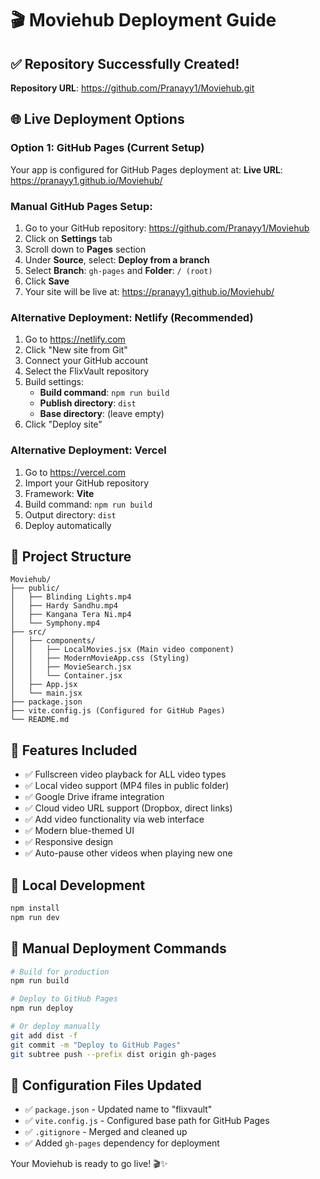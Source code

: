 # 🎬 Moviehub Deployment Guide

## ✅ Repository Successfully Created!
**Repository URL**: https://github.com/Pranayy1/Moviehub.git

## 🌐 Live Deployment Options

### Option 1: GitHub Pages (Current Setup)
Your app is configured for GitHub Pages deployment at:
**Live URL**: https://pranayy1.github.io/Moviehub/

### Manual GitHub Pages Setup:
1. Go to your GitHub repository: https://github.com/Pranayy1/Moviehub
2. Click on **Settings** tab
3. Scroll down to **Pages** section
4. Under **Source**, select: **Deploy from a branch**
5. Select **Branch**: `gh-pages` and **Folder**: `/ (root)`
6. Click **Save**
7. Your site will be live at: https://pranayy1.github.io/Moviehub/

### Alternative Deployment: Netlify (Recommended)
1. Go to https://netlify.com
2. Click "New site from Git"
3. Connect your GitHub account
4. Select the FlixVault repository
5. Build settings:
   - **Build command**: `npm run build`
   - **Publish directory**: `dist`
   - **Base directory**: (leave empty)
6. Click "Deploy site"

### Alternative Deployment: Vercel
1. Go to https://vercel.com
2. Import your GitHub repository
3. Framework: **Vite**
4. Build command: `npm run build`
5. Output directory: `dist`
6. Deploy automatically

## 📁 Project Structure
```
Moviehub/
├── public/
│   ├── Blinding Lights.mp4
│   ├── Hardy Sandhu.mp4
│   ├── Kangana Tera Ni.mp4
│   └── Symphony.mp4
├── src/
│   ├── components/
│   │   ├── LocalMovies.jsx (Main video component)
│   │   ├── ModernMovieApp.css (Styling)
│   │   ├── MovieSearch.jsx
│   │   └── Container.jsx
│   ├── App.jsx
│   └── main.jsx
├── package.json
├── vite.config.js (Configured for GitHub Pages)
└── README.md
```

## 🎯 Features Included
- ✅ Fullscreen video playback for ALL video types
- ✅ Local video support (MP4 files in public folder)
- ✅ Google Drive iframe integration
- ✅ Cloud video URL support (Dropbox, direct links)
- ✅ Add video functionality via web interface
- ✅ Modern blue-themed UI
- ✅ Responsive design
- ✅ Auto-pause other videos when playing new one

## 🔧 Local Development
```bash
npm install
npm run dev
```

## 🚀 Manual Deployment Commands
```bash
# Build for production
npm run build

# Deploy to GitHub Pages
npm run deploy

# Or deploy manually
git add dist -f
git commit -m "Deploy to GitHub Pages"
git subtree push --prefix dist origin gh-pages
```

## 📝 Configuration Files Updated
- ✅ `package.json` - Updated name to "flixvault"
- ✅ `vite.config.js` - Configured base path for GitHub Pages
- ✅ `.gitignore` - Merged and cleaned up
- ✅ Added `gh-pages` dependency for deployment

Your Moviehub is ready to go live! 🎬✨